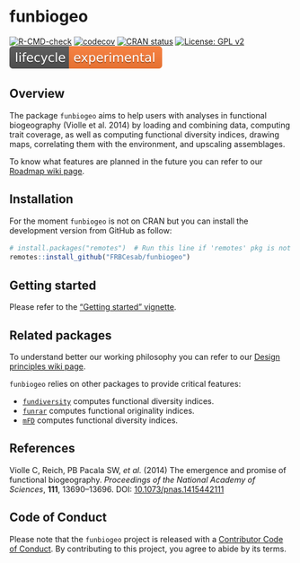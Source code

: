 
<!-- README.md is generated from README.Rmd. Please edit that file -->

# funbiogeo

<!-- badges: start -->

[![R-CMD-check](https://github.com/FRBCesab/funbiogeo/workflows/R-CMD-check/badge.svg)](https://github.com/FRBCesab/funbiogeo/actions)
[![codecov](https://codecov.io/gh/FRBCesab/funbiogeo/branch/main/graph/badge.svg?token=JPXXVNMAJ0)](https://codecov.io/gh/FRBCesab/funbiogeo)
[![CRAN
status](https://www.r-pkg.org/badges/version/funbiogeo)](https://CRAN.R-project.org/package=funbiogeo)
[![License: GPL
v2](https://img.shields.io/badge/License-GPL%20v2-blue.svg)](https://www.gnu.org/licenses/old-licenses/gpl-2.0.en.html)
[![LifeCycle](man/figures/lifecycle-experimental.svg)](https://www.tidyverse.org/lifecycle/#experimental)
<!-- badges: end -->

## Overview

The package `funbiogeo` aims to help users with analyses in functional
biogeography (Violle et al. 2014) by loading and combining data,
computing trait coverage, as well as computing functional diversity
indices, drawing maps, correlating them with the environment, and
upscaling assemblages.

To know what features are planned in the future you can refer to our
[Roadmap wiki page](https://github.com/FRBCesab/funbiogeo/wiki/Roadmap).

## Installation

For the moment `funbiogeo` is not on CRAN but you can install the
development version from GitHub as follow:

``` r
# install.packages("remotes")  # Run this line if 'remotes' pkg is not installed
remotes::install_github("FRBCesab/funbiogeo")
```

## Getting started

Please refer to the [“Getting started”
vignette](https://frbcesab.github.io/funbiogeo/).

## Related packages

To understand better our working philosophy you can refer to our [Design
principles wiki
page](https://github.com/FRBCesab/funbiogeo/wiki/Design-Principles).

`funbiogeo` relies on other packages to provide critical features:

-   [`fundiversity`](https://github.com/Bisaloo/fundiversity) computes
    functional diversity indices.
-   [`funrar`](https://github.com/Rekyt/funrar) computes functional
    originality indices.
-   [`mFD`](https://github.com/CmlMagneville/mFD) computes functional
    diversity indices.

## References

Violle C, Reich, PB Pacala SW, *et al.* (2014) The emergence and promise
of functional biogeography. *Proceedings of the National Academy of
Sciences*, **111**, 13690–13696. DOI:
[10.1073/pnas.1415442111](https://doi.org/10.1073/pnas.1415442111)

## Code of Conduct

Please note that the `funbiogeo` project is released with a [Contributor
Code of
Conduct](https://contributor-covenant.org/version/2/0/CODE_OF_CONDUCT.html).
By contributing to this project, you agree to abide by its terms.
